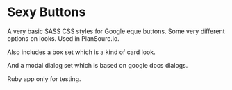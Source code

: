 # Sexy Buttons

A very basic SASS CSS styles for Google eque buttons.  Some very different options on looks.  Used in PlanSourc.io.

Also includes a box set which is a kind of card look.

And a modal dialog set which is based on google docs dialogs.


Ruby app only for testing.